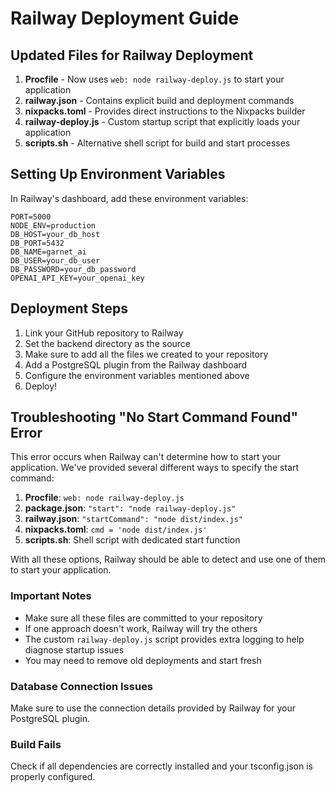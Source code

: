 # Railway Deployment Guide

## Updated Files for Railway Deployment

1. **Procfile** - Now uses `web: node railway-deploy.js` to start your application
2. **railway.json** - Contains explicit build and deployment commands
3. **nixpacks.toml** - Provides direct instructions to the Nixpacks builder
4. **railway-deploy.js** - Custom startup script that explicitly loads your application
5. **scripts.sh** - Alternative shell script for build and start processes

## Setting Up Environment Variables

In Railway's dashboard, add these environment variables:

```
PORT=5000
NODE_ENV=production
DB_HOST=your_db_host
DB_PORT=5432
DB_NAME=garnet_ai
DB_USER=your_db_user
DB_PASSWORD=your_db_password
OPENAI_API_KEY=your_openai_key
```

## Deployment Steps

1. Link your GitHub repository to Railway
2. Set the backend directory as the source
3. Make sure to add all the files we created to your repository
4. Add a PostgreSQL plugin from the Railway dashboard
5. Configure the environment variables mentioned above
6. Deploy!

## Troubleshooting "No Start Command Found" Error

This error occurs when Railway can't determine how to start your application. We've provided several different ways to specify the start command:

1. **Procfile**: `web: node railway-deploy.js`
2. **package.json**: `"start": "node railway-deploy.js"`
3. **railway.json**: `"startCommand": "node dist/index.js"`
4. **nixpacks.toml**: `cmd = 'node dist/index.js'`
5. **scripts.sh**: Shell script with dedicated start function

With all these options, Railway should be able to detect and use one of them to start your application.

### Important Notes

- Make sure all these files are committed to your repository
- If one approach doesn't work, Railway will try the others
- The custom `railway-deploy.js` script provides extra logging to help diagnose startup issues
- You may need to remove old deployments and start fresh

### Database Connection Issues
Make sure to use the connection details provided by Railway for your PostgreSQL plugin.

### Build Fails
Check if all dependencies are correctly installed and your tsconfig.json is properly configured. 